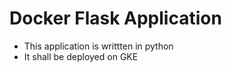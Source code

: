 # Docker Flask Application 

- This application is writtten in python 
- It shall be deployed on GKE